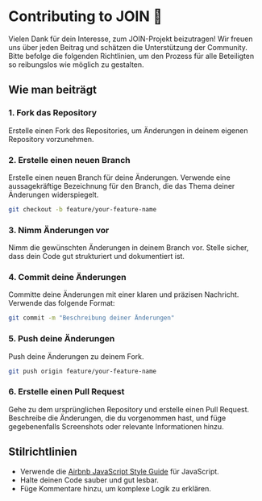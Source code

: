 # Contributing to JOIN 🎉

Vielen Dank für dein Interesse, zum JOIN-Projekt beizutragen! Wir freuen uns über jeden Beitrag und schätzen die Unterstützung der Community. Bitte befolge die folgenden Richtlinien, um den Prozess für alle Beteiligten so reibungslos wie möglich zu gestalten.

## Wie man beiträgt

### 1. Fork das Repository
Erstelle einen Fork des Repositories, um Änderungen in deinem eigenen Repository vorzunehmen.

### 2. Erstelle einen neuen Branch
Erstelle einen neuen Branch für deine Änderungen. Verwende eine aussagekräftige Bezeichnung für den Branch, die das Thema deiner Änderungen widerspiegelt.
```bash
git checkout -b feature/your-feature-name
```

### 3. Nimm Änderungen vor
Nimm die gewünschten Änderungen in deinem Branch vor. Stelle sicher, dass dein Code gut strukturiert und dokumentiert ist.

### 4. Commit deine Änderungen
Committe deine Änderungen mit einer klaren und präzisen Nachricht. Verwende das folgende Format:
```bash
git commit -m "Beschreibung deiner Änderungen"
```

### 5. Push deine Änderungen
Push deine Änderungen zu deinem Fork.
```bash
git push origin feature/your-feature-name
```

### 6. Erstelle einen Pull Request
Gehe zu dem ursprünglichen Repository und erstelle einen Pull Request. Beschreibe die Änderungen, die du vorgenommen hast, und füge gegebenenfalls Screenshots oder relevante Informationen hinzu.

## Stilrichtlinien
- Verwende die [Airbnb JavaScript Style Guide](https://github.com/airbnb/javascript) für JavaScript.
- Halte deinen Code sauber und gut lesbar.
- Füge Kommentare hinzu, um komplexe Logik zu erklären.
